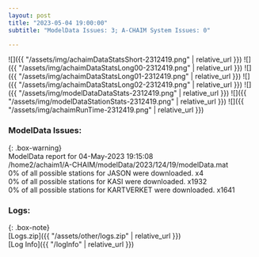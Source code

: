 ```yaml
---
layout: post
title: "2023-05-04 19:00:00"
subtitle: "ModelData Issues: 3; A-CHAIM System Issues: 0"

---
```


![]({{ "/assets/img/achaimDataStatsShort-2312419.png" | relative_url }})
![]({{ "/assets/img/achaimDataStatsLong00-2312419.png" | relative_url }})
![]({{ "/assets/img/achaimDataStatsLong01-2312419.png" | relative_url }})
![]({{ "/assets/img/achaimDataStatsLong02-2312419.png" | relative_url }})
![]({{ "/assets/img/modelDataDataStats-2312419.png" | relative_url }})
![]({{ "/assets/img/modelDataStationStats-2312419.png" | relative_url }})
![]({{ "/assets/img/achaimRunTime-2312419.png" | relative_url }})


### ModelData Issues:  
  
{: .box-warning}  
 ModelData report for 04-May-2023 19:15:08   
 /home2/achaim1/A-CHAIM/modelData/2023/124/19/modelData.mat   
 0% of all possible stations for JASON were downloaded. x4   
 0% of all possible stations for KASI were downloaded. x1932   
 0% of all possible stations for KARTVERKET were downloaded. x1641   
  


### Logs:  
  
{: .box-note}  
[Logs.zip]({{ "/assets/other/logs.zip" | relative_url }})  
[Log Info]({{ "/logInfo" | relative_url }})  
